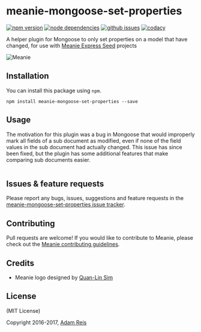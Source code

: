 # meanie-mongoose-set-properties

[![npm version](https://img.shields.io/npm/v/meanie-mongoose-set-properties.svg)](https://www.npmjs.com/package/meanie-mongoose-set-properties)
[![node dependencies](https://david-dm.org/meanie/mongoose-set-properties.svg)](https://david-dm.org/meanie/mongoose-set-properties)
[![github issues](https://img.shields.io/github/issues/meanie/mongoose-set-properties.svg)](https://github.com/meanie/mongoose-set-properties/issues)
[![codacy](https://img.shields.io/codacy/e178bf57ecbf469e97c1f03d44a8cca9.svg)](https://www.codacy.com/app/meanie/mongoose-set-properties)


A helper plugin for Mongoose to only set properties on a model that have changed, for use with [Meanie Express Seed](https://github.com/meanie/express-seed) projects

![Meanie](https://raw.githubusercontent.com/meanie/meanie/master/meanie-logo-full.png)

## Installation

You can install this package using `npm`.

```shell
npm install meanie-mongoose-set-properties --save
```

## Usage

The motivation for this plugin was a bug in Mongoose that would improperly mark all fields of a sub document as modified, even if none of the field values in the sub document had actually changed. This issue has since been fixed, but the plugin has some additional features that make comparing sub documents easier.

```js

```

## Issues & feature requests

Please report any bugs, issues, suggestions and feature requests in the [meanie-mongoose-set-properties issue tracker](https://github.com/meanie/mongoose-set-properties/issues).

## Contributing

Pull requests are welcome! If you would like to contribute to Meanie, please check out the [Meanie contributing guidelines](https://github.com/meanie/meanie/blob/master/CONTRIBUTING.md).

## Credits

* Meanie logo designed by [Quan-Lin Sim](mailto:quan.lin.sim+meanie@gmail.com)

## License
(MIT License)

Copyright 2016-2017, [Adam Reis](http://adam.reis.nz)
